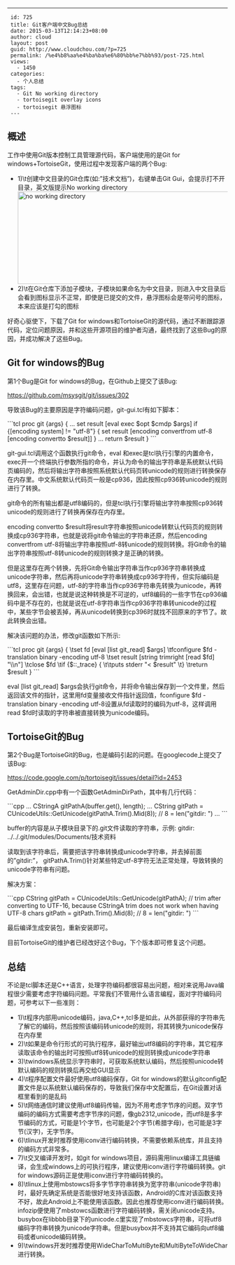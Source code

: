 ---
     id: 725
     title: Git客户端中文Bug总结
     date: 2015-03-13T12:14:23+08:00
     author: cloud
     layout: post
     guid: http://www.cloudchou.com/?p=725
     permalink: /%e4%b8%aa%e4%ba%ba%e6%80%bb%e7%bb%93/post-725.html
     views:
       - 1450
     categories:
       - 个人总结
     tags:
       - Git No working directory
       - tortoisegit overlay icons
       - tortoisegit 悬浮图标
     ---
<h2>概述</h2>
 <p>工作中使用Git版本控制工具管理源代码，客户端使用的是Git for windows+TortoiseGit，使用过程中发现客户端的两个Bug:</p>
 <ul>
 <li>1)\t创建中文目录的Git仓库(如:”技术文档”)，右键单击Git Gui，会提示打不开目录，英文版提示No working directory</li>
 <a href="http://www.cloudchou.com/wp-content/uploads/2015/03/no-working-directory.png" target="_blank"><img src="http://www.cloudchou.com/wp-content/uploads/2015/03/no-working-directory.png" alt="no working directory" width="482" height="211" class="aligncenter size-full wp-image-727" /></a>
 <li>2)\t在Git仓库下添加子模块，子模块如果命名为中文目录，则进入中文目录后会看到图标显示不正常，即使是已提交的文件，悬浮图标会是带问号的图标，本来应该是打勾的图标</li>
 </ul>
 
 <p>好奇心驱使下，下载了Git for windows和TortoiseGit的源代码，通过不断跟踪源代码，定位问题原因，并和这些开源项目的维护者沟通，最终找到了这些Bug的原因，并成功解决了这些Bug。</p>
 
 <h2>Git for windows的Bug</h2>
 <p>第1个Bug是Git for windows的Bug，在Github上提交了该Bug:</p>
 <p><a href="https://github.com/msysgit/git/issues/302" target="_blank"> https://github.com/msysgit/git/issues/302 </a></p>
 <p>导致该Bug的主要原因是字符编码问题，git-gui.tcl有如下脚本：</p>
 ```tcl
 proc git {args} {
   ...
     set result [eval exec $opt $cmdp $args]
     if {[encoding system] != "utf-8"} {
         set result [encoding convertfrom utf-8 [encoding convertto $result]]
     }
     ...
     return $result
 }
 ```
 <p>git-gui.tcl调用这个函数执行git命令，eval 和exec是tcl执行引擎的内置命令，exec开一个终端执行参数所指的命令，并认为命令的输出字符串是系统默认代码页编码的，然后将输出字符串按照系统默认代码页转unicode的规则进行转换保存在内存里。中文系统默认代码页一般是cp936，因此按照cp936转unicode的规则进行了转换。</p>
 <p>git命令的所有输出都是utf8编码的，但是tcl执行引擎将输出字符串按照cp936转unicode的规则进行了转换再保存在内存里。</p>
 <p>encoding convertto $result将result字符串按照unicode转默认代码页的规则转换成cp936字符串，也就是说将git命令输出的字符串还原，然后encoding convertfrom utf-8将输出字符串按照utf-8转unicode的规则转换。将Git命令的输出字符串按照utf-8转unicode的规则转换才是正确的转换。</p>
 <p>但是这里存在两个转换，先将Git命令输出字符串当作cp936字符串转换成unicode字符串，然后再将unicode字符串转换成cp936字符传，但实际编码是utf8，这里存在问题，utf-8的字符串当作cp936字符串先转换为unicode，再转换回来，会出错，也就是说这种转换是不可逆的，utf8编码的一些字节在cp936编码中是不存在的，也就是说在utf-8字符串当作cp936字符串转unicode的过程中，某些字节会被丢掉，再从unicode转换到cp396时就找不回原来的字节了。故此转换会出错。</p>
 <p>解决该问题的办法，修改git函数如下所示:</p>
 ```tcl
 proc git {args} {
 \tset fd [eval [list git_read] $args] 
 \tfconfigure $fd -translation binary -encoding utf-8
 \tset result [string trimright [read $fd] "\\n"]
 \tclose $fd
 \tif {$::_trace} {
 \t\tputs stderr "< $result"
 \t}
 \treturn $result
 }
 ```
 <p>eval [list git_read] $args会执行git命令，并将命令输出保存到一个文件里，然后返回该文件的指针，这里用fd变量接收文件指针返回值，fconfigure $fd -translation binary -encoding utf-8设置从fd读取时的编码为utf-8，这样调用read $fd时读取的字符串被直接转换为unicode编码。</p>
 
 <h2>TortoiseGit的Bug</h2>
 <p>第2个Bug是TortoiseGit的Bug，也是编码引起的问题。在googlecode上提交了该Bug: </p>
 <p><a href="https://code.google.com/p/tortoisegit/issues/detail?id=2453" target="_blank"> https://code.google.com/p/tortoisegit/issues/detail?id=2453 </a></p>
 <p>GetAdminDir.cpp中有一个函数GetAdminDirPath，其中有几行代码：</p>
 ```cpp
 …
 CStringA gitPathA(buffer.get(), length);
 …
 CString gitPath = CUnicodeUtils::GetUnicode(gitPathA.Trim().Mid(8)); // 8 = len("gitdir: ")
 …
 ```
 <p>buffer的内容是从子模块目录下的.git文件读取的字符串，示例: gitdir: ../../.git/modules/Documents/技术资料</p>
 <p>读取到该字符串后，需要把该字符串转换成unicode字符串，并去掉前面的”gitdir:”， gitPathA.Trim()针对某些特定utf-8字符无法正常处理，导致转换的unicode字符串有问题。</p>
 <p>解决方案：</p>
 ```cpp
 CString gitPath = CUnicodeUtils::GetUnicode(gitPathA);
 // trim after converting to UTF-16, because CStringA trim does not work when having UTF-8 chars
 gitPath = gitPath.Trim().Mid(8); // 8 = len("gitdir: ")
 ```
 <p>最后编译生成安装包，重新安装即可。</p>
 <p>目前TortoiseGit的维护者已经改好这个Bug，下个版本即可修复这个问题。</p>
 
 <h2>总结</h2>
 <p>不论是tcl脚本还是C++语言，处理字符编码都很容易出问题，相对来说用Java编程很少需要考虑字符编码问题。平常我们不管用什么语言编程，面对字符编码问题，可参考以下一些准则：</p>
 <ul>
 <li>1)\t程序内部用unicode编码，java,C++,tcl多是如此，从外部获得的字符串先了解它的编码，然后按照该编码转unicode的规则，将其转换为unicode保存在内存里</li>
 <li>2)\t如果是命令行形式的可执行程序，最好输出utf8编码的字符串，其它程序读取该命令的输出时可按照utf8转unicode的规则转换成unicode字符串</li>
 <li>3)\twindows系统显示字符串时，可获取系统默认编码，然后按照unicode转默认编码的规则转换后再交给GUI显示</li>
 <li>4)\t程序配置文件最好使用utf8编码保存，Git for windows的默认gitconfig配置文件是以系统默认编码保存的，导致我们保存中文配置后，在Git设置对话框里看到的是乱码</li>
 <li>5)\t网络通信时建议使用utf8编码传输，因为不用考虑字节序的问题。双字节编码的编码方式需要考虑字节序的问题，像gb2312,unicode，而utf8是多字节编码的方式，可能是1个字节，也可能是2个字节(希腊字母)，也可能是3字节(汉字)，无字节序。</li>
 <li>6)\tlinux开发时推荐使用iconv进行编码转换，不需要依赖系统库，并且支持的编码方式非常多。</li>
 <li>7)\t交叉编译开发时，如git for windows项目，源码需用linux编译工具链编译，会生成windows上的可执行程序，建议使用iconv进行字符编码转换。git for windows源码正是使用iconv进行字符编码转换的。</li>
 <li>8)\tlinux上使用mbstowcs将多字节字符串转换为宽字符串(unicode字符串)时，最好先确定系统是否能很好地支持该函数，Android的C库对该函数支持不好，故此Android上不能使用该函数。因此也推荐使用iconv进行编码转换。infozip便使用了mbstowcs函数进行字符编码转换，需关闭unicode支持。busybox在libbbb目录下的unicode.c里实现了mbstowcs字符串，可将utf8编码字符串转换为unicode字符串。但是busybox并不支持其它编码向utf8编码或者unicode编码转换。</li>
 <li>9)\twindows开发时推荐使用WideCharToMultiByte和MultiByteToWideChar进行转换。</li>
 </ul>
 
